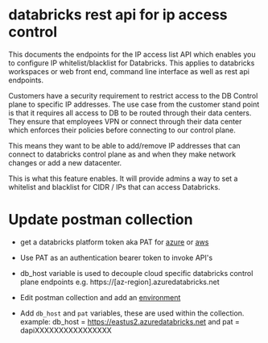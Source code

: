 databricks rest api for ip access control
=========================================

This documents the endpoints for the IP access list API which enables you to configure IP
whitelist/blacklist for Databricks. This applies to databricks workspaces or web front end, command line interface as well as rest api endpoints.

Customers have a security requirement to restrict access to the DB Control plane to specific IP addresses. The use case from the customer stand point is that it requires all access to DB to be routed through their data centers. They ensure that employees VPN or connect through their data center which enforces their policies before connecting to our control plane.

This means they want to be able to add/remove IP addresses that can connect to databricks control plane as and when they make network changes or add a new datacenter.

This is what this feature enables. It will provide admins a way to set a whitelist and blacklist for CIDR / IPs that can access Databricks. 


Update postman collection
===============

- get a databricks platform token aka PAT for [azure](https://docs.microsoft.com/en-us/azure/databricks/dev-tools/api/latest/authentication#authentication) or [aws](https://docs.databricks.com/dev-tools/api/latest/authentication.html#generate-a-token)
- Use PAT as an authentication bearer token to invoke API's
- db_host variable is used to decouple cloud specific databricks control plane endpoints
e.g. https://[az-region].azuredatabricks.net

- Edit postman collection and add an [environment](https://learning.postman.com/docs/postman/variables-and-environments/variables/#variables-quick-start)
- Add ``db_host`` and ``pat`` variables, these are used within the collection.
example: db_host = https://eastus2.azuredatabricks.net and pat = dapiXXXXXXXXXXXXXXXX
